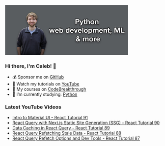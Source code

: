 <img src="github-cover-photo-my-face.jpg" width="400px" />

### Hi there, I'm Caleb! 🍛

- 💰 Sponsor me on [GitHub](https://github.com/sponsors/CalebCurry)
- 🎥 Watch my tutorials on [YouTube](https://www.youtube.com/calebthevideomaker2)
- 📗 My courses on [CodeBreakthrough](https://www.codebreakthrough.com)
- 🤔 I’m currently studying: [Python](https://www.youtube.com/watch?v=s3IvdkCq2_c&t=4254s)

### Latest YouTube Videos
<!-- YOUTUBE:START -->
- [Intro to Material UI - React Tutorial 91](https://www.youtube.com/watch?v=YlBGGYrVtrw)
- [React Query with Next.js Static Site Generation &lpar;SSG&rpar; - React Tutorial 90](https://www.youtube.com/watch?v=PyjEnOumqg8)
- [Data Caching in React Query - React Tutorial 89](https://www.youtube.com/watch?v=InF8k7MI3zw)
- [React Query Refetching Stale Data - React Tutorial 88](https://www.youtube.com/watch?v=UZSNFS2msLc)
- [React Query Refetch Options and Dev Tools - React Tutorial 87](https://www.youtube.com/watch?v=4ovMmHfTxoA)
<!-- YOUTUBE:END -->
